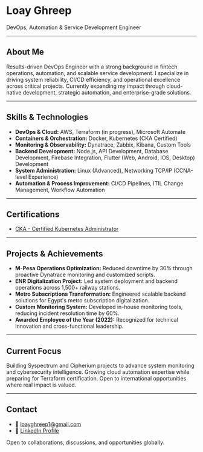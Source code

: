 # Loay Ghreep
DevOps, Automation & Service Development Engineer

---

## About Me
Results-driven DevOps Engineer with a strong background in fintech operations, automation, and scalable service development. I specialize in driving system reliability, CI/CD efficiency, and operational excellence across critical projects. Currently expanding my impact through cloud-native development, strategic automation, and enterprise-grade solutions.

---

## Skills & Technologies

- **DevOps & Cloud:** AWS, Terraform (in progress), Microsoft Automate
- **Containers & Orchestration:** Docker, Kubernetes (CKA Certified)
- **Monitoring & Observability:** Dynatrace, Zabbix, Kibana, Custom Tools
- **Backend Development:** Node.js, API Development, Database Development, Firebase Integration, Flutter (Web, Android, IOS, Desktop) Development
- **System Administration:** Linux (Advanced), Networking TCP/IP (CCNA-level Experience)
- **Automation & Process Improvement:** CI/CD Pipelines, ITIL Change Management, Workflow Automation

---

## Certifications

- [CKA - Certified Kubernetes Administrator](https://www.credly.com/badges/db9febd7-410a-4b31-8e68-5df545804a24)

---

## Projects & Achievements

- **M-Pesa Operations Optimization:** Reduced downtime by 30% through proactive Dynatrace monitoring and customized scripts.
- **ENR Digitalization Project:** Led system deployment and backend operations across 1,500+ railway stations.
- **Metro Subscriptions Transformation:** Engineered scalable backend solutions for Egypt's metro subscription digitalization.
- **Custom Monitoring System:** Developed in-house monitoring tools, reducing incident resolution time by 60%.
- **Awarded Employee of the Year (2022):** Recognized for technical innovation and cross-functional leadership.

---

## Current Focus
Building Syspectrum and Cipherium projects to advance system monitoring and cybersecurity intelligence. Growing cloud automation expertise while preparing for Terraform certification. Open to international opportunities where real impact is valued.

---

## Contact

- 📧 loayghreep1@gmail.com
- 🔗 [LinkedIn Profile](https://www.linkedin.com/in/loay-ghreep-379580112/)

Open to collaborations, discussions, and opportunities globally.
